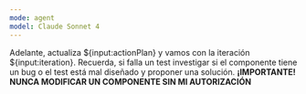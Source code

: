 ```yaml
---
mode: agent
model: Claude Sonnet 4
---
```


Adelante, actualiza ${input:actionPlan} y vamos con la iteración ${input:iteration}. Recuerda, si falla un test investigar si el componente tiene un bug o el test está mal diseñado y proponer una solución. **¡IMPORTANTE! NUNCA MODIFICAR UN COMPONENTE SIN MI AUTORIZACIÓN**